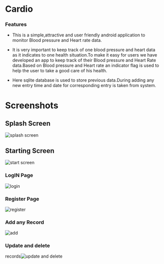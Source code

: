 # Cardio

### Features
- This is a simple,attractive and user friendly android application to monitor Blood pressure and Heart rate data.

- It is very important to keep track of one blood pressure and heart data as it indicates to one health situation.To make it easy for users we have developed an app to keep track of their Blood pressure and Heart Rate data.Based on Blood pressure and Heart rate an indicator flag is used to help the user to take a good care of his health.

- Here sqlite database is used to store previous data.During adding any new entry time and date for corresponding entry is taken from system.

# Screenshots
## Splash Screen
![splash screen](https://github.com/sunzidulislam/Cardiac-Recorder/assets/60359567/1c408ecd-9c25-46f9-8ff2-2261602884f0)

## Starting Screen
![start screen](https://github.com/sunzidulislam/Cardiac-Recorder/assets/60359567/837a9204-190a-4a51-8d52-332121d8949f)

### LogIN Page 
![login](https://github.com/sunzidulislam/Cardiac-Recorder/assets/60359567/eb5b117d-c9a0-407f-8590-29a4c9cfee86)

### Register Page 
![register](https://github.com/sunzidulislam/Cardiac-Recorder/assets/60359567/8eb5d8d3-2465-4760-8a75-0fec0c20b34a)

### Add any Record 

![add](https://github.com/sunzidulislam/Cardiac-Recorder/assets/60359567/9ec0e0ba-2a07-4092-bd41-0265518fbfe7)

### Update and delete  
records![update and delete](https://github.com/sunzidulislam/Cardiac-Recorder/assets/60359567/cbd8a1a6-35cd-432f-b965-87477bec0abd)







